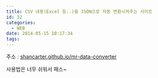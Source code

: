 ```yaml
---
title: CSV 내용(Excel 등..)을 JSON으로 자동 변환시켜주는 사이트
id: 32
categories:
  - WEB
date: 2014-05-15 10:17:34
tags:
---
```


주소 : [shancarter.github.io/mr-data-converter](http://shancarter.github.io/mr-data-converter/)

사용법은 너무 쉬워서 패스~